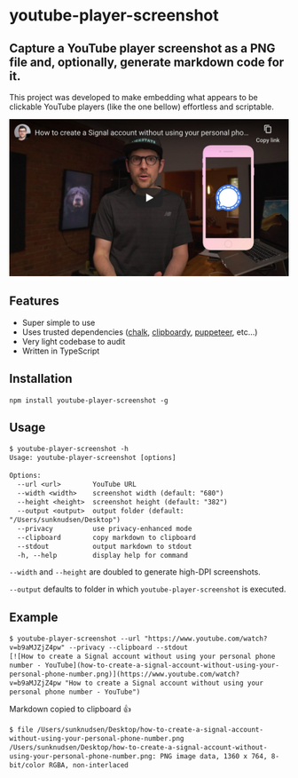 # youtube-player-screenshot

## Capture a YouTube player screenshot as a PNG file and, optionally, generate markdown code for it.

This project was developed to make embedding what appears to be clickable YouTube players (like the one bellow) effortless and scriptable.

[![How to create a Signal account without using your personal phone number - YouTube](how-to-create-a-signal-account-without-using-your-personal-phone-number.png)](https://www.youtube.com/watch?v=b9aMJZjZ4pw "How to create a Signal account without using your personal phone number - YouTube")

## Features

- Super simple to use
- Uses trusted dependencies ([chalk](https://www.npmjs.com/package/chalk), [clipboardy](https://www.npmjs.com/package/clipboardy), [puppeteer](https://www.npmjs.com/package/puppeteer), etc...)
- Very light codebase to audit
- Written in TypeScript

## Installation

```shell
npm install youtube-player-screenshot -g
```

## Usage

```console
$ youtube-player-screenshot -h
Usage: youtube-player-screenshot [options]

Options:
  --url <url>        YouTube URL
  --width <width>    screenshot width (default: "680")
  --height <height>  screenshot height (default: "382")
  --output <output>  output folder (default: "/Users/sunknudsen/Desktop")
  --privacy          use privacy-enhanced mode
  --clipboard        copy markdown to clipboard
  --stdout           output markdown to stdout
  -h, --help         display help for command
```

`--width` and `--height` are doubled to generate high-DPI screenshots.

`--output` defaults to folder in which `youtube-player-screenshot` is executed.

## Example

```console
$ youtube-player-screenshot --url "https://www.youtube.com/watch?v=b9aMJZjZ4pw" --privacy --clipboard --stdout
[![How to create a Signal account without using your personal phone number - YouTube](how-to-create-a-signal-account-without-using-your-personal-phone-number.png)](https://www.youtube.com/watch?v=b9aMJZjZ4pw "How to create a Signal account without using your personal phone number - YouTube")
```

Markdown copied to clipboard 👍

```console
$ file /Users/sunknudsen/Desktop/how-to-create-a-signal-account-without-using-your-personal-phone-number.png
/Users/sunknudsen/Desktop/how-to-create-a-signal-account-without-using-your-personal-phone-number.png: PNG image data, 1360 x 764, 8-bit/color RGBA, non-interlaced
```
